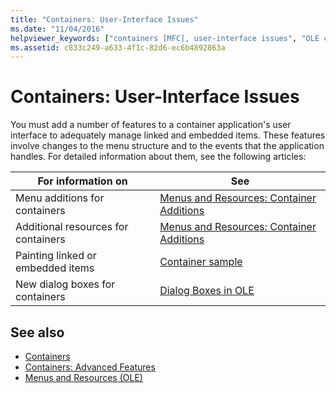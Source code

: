 ```yaml
---
title: "Containers: User-Interface Issues"
ms.date: "11/04/2016"
helpviewer_keywords: ["containers [MFC], user-interface issues", "OLE containers [MFC], user interface", "user interface issues"]
ms.assetid: c833c249-a633-4f1c-82d6-ec6b4892863a
---
```

# Containers: User-Interface Issues

You must add a number of features to a container application's user interface to adequately manage linked and embedded items. These features involve changes to the menu structure and to the events that the application handles. For detailed information about them, see the following articles:

|For information on|See|
|------------------------|---------|
|Menu additions for containers|[Menus and Resources: Container Additions](../mfc/menus-and-resources-container-additions.md)|
|Additional resources for containers|[Menus and Resources: Container Additions](../mfc/menus-and-resources-container-additions.md)|
|Painting linked or embedded items|[Container sample](../visual-cpp-samples.md)|
|New dialog boxes for containers|[Dialog Boxes in OLE](../mfc/dialog-boxes-in-ole.md)|

## See also

- [Containers](../mfc/containers.md)
- [Containers: Advanced Features](../mfc/containers-advanced-features.md)
- [Menus and Resources (OLE)](../mfc/menus-and-resources-ole.md)
